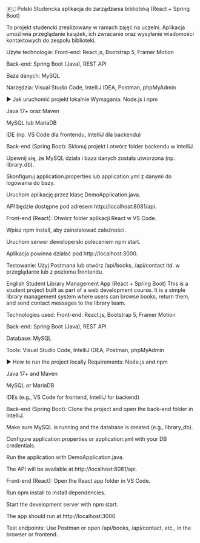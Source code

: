 🇵🇱 Polski
Studencka aplikacja do zarządzania biblioteką (React + Spring Boot)

To projekt studencki zrealizowany w ramach zajęć na uczelni.
Aplikacja umożliwia przeglądanie książek, ich zwracanie oraz wysyłanie wiadomości kontaktowych do zespołu biblioteki.

Użyte technologie:
Front-end: React.js, Bootstrap 5, Framer Motion

Back-end: Spring Boot (Java), REST API

Baza danych: MySQL

Narzędzia: Visual Studio Code, IntelliJ IDEA, Postman, phpMyAdmin

▶️ Jak uruchomić projekt lokalnie
Wymagania:
Node.js i npm

Java 17+ oraz Maven

MySQL lub MariaDB

IDE (np. VS Code dla frontendu, IntelliJ dla backendu)

Back-end (Spring Boot):
Sklonuj projekt i otwórz folder backendu w IntelliJ.

Upewnij się, że MySQL działa i baza danych została utworzona (np. library_db).

Skonfiguruj application.properties lub application.yml z danymi do logowania do bazy.

Uruchom aplikację przez klasę DemoApplication.java.

API będzie dostępne pod adresem http://localhost:8081/api.

Front-end (React):
Otwórz folder aplikacji React w VS Code.

Wpisz npm install, aby zainstalować zależności.

Uruchom serwer deweloperski poleceniem npm start.

Aplikacja powinna działać pod http://localhost:3000.

Testowanie:
Użyj Postmana lub otwórz /api/books, /api/contact itd. w przeglądarce lub z poziomu frontendu.


English
Student Library Management App (React + Spring Boot)
This is a student project built as part of a web development course.
It is a simple library management system where users can browse books, return them, and send contact messages to the library team.

Technologies used:
Front-end: React.js, Bootstrap 5, Framer Motion

Back-end: Spring Boot (Java), REST API

Database: MySQL

Tools: Visual Studio Code, IntelliJ IDEA, Postman, phpMyAdmin


▶️ How to run the project locally
Requirements:
Node.js and npm

Java 17+ and Maven

MySQL or MariaDB

IDEs (e.g., VS Code for frontend, IntelliJ for backend)

Back-end (Spring Boot):
Clone the project and open the back-end folder in IntelliJ.

Make sure MySQL is running and the database is created (e.g., library_db).

Configure application.properties or application.yml with your DB credentials.

Run the application with DemoApplication.java.

The API will be available at http://localhost:8081/api.

Front-end (React):
Open the React app folder in VS Code.

Run npm install to install dependencies.

Start the development server with npm start.

The app should run at http://localhost:3000.

Test endpoints:
Use Postman or open /api/books, /api/contact, etc., in the browser or frontend.

